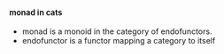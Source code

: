 #### monad in cats

- monad is a monoid in the category of endofunctors.
- endofunctor is a functor mapping a category to itself
